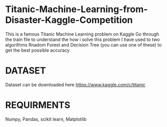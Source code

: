 # Titanic-Machine-Learning-from-Disaster-Kaggle-Competition

This is a famous Titanic Machine Learning problem on Kaggle
Go through the train file to understand the how i solve this problem
I have used to two algorithms Rnadom Forest and Decision Tree (you can use one of these) to get the best possible accuracy 


# DATASET 
Dataset can be downloaded here
https://www.kaggle.com/c/titanic


# REQUIRMENTS
Numpy,
Pandas,
scikit learn,
Matplotlib

